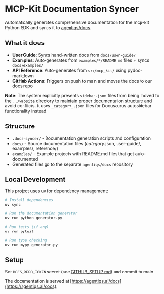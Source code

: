 # MCP-Kit Documentation Syncer

Automatically generates comprehensive documentation for the mcp-kit Python SDK and syncs it to [agentiqs/docs](https://github.com/agentiqs/docs).

## What it does
- **User Guide**: Syncs hand-written docs from `docs/user-guide/` 
- **Examples**: Auto-generates from `examples/*/README.md` files + syncs `docs/examples/`
- **API Reference**: Auto-generates from `src/mcp_kit/` using pydoc-markdown
- **GitHub Actions**: Triggers on push to main and moves the docs to our docs repo

**Note**: The system explicitly prevents `sidebar.json` files from being moved to the `../website` directory to maintain proper documentation structure and avoid conflicts. It uses `_category_.json` files for Docusaurus autosidebar functionality instead.

## Structure
- `.docs-syncer/` - Documentation generation scripts and configuration
- `docs/` - Source documentation files (_category_.json, user-guide/, examples/, reference/)
- `examples/` - Example projects with README.md files that get auto-documented
- Generated files go to the separate `agentiqs/docs` repository

## Local Development

This project uses [uv](https://docs.astral.sh/uv/) for dependency management:

```bash
# Install dependencies
uv sync

# Run the documentation generator
uv run python generator.py

# Run tests (if any)
uv run pytest

# Run type checking
uv run mypy generator.py
```

## Setup
Set `DOCS_REPO_TOKEN` secret (see [GITHUB_SETUP.md](./GITHUB_SETUP.md)) and commit to main.

The documentation is served at [https://agentiqs.ai/docs](https://agentiqs.ai/docs).
